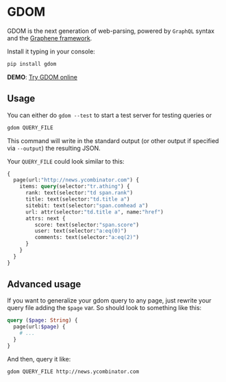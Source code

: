 # GDOM

GDOM is the next generation of web-parsing, powered by `GraphQL`
syntax and the [Graphene framework](http://graphene-python.org).

Install it typing in your console:

```bash
pip install gdom
```

**DEMO**: [Try GDOM online](http://gdom.graphene-python.org/)


## Usage

You can either do `gdom --test` to start a test server for testing
queries or

```bash
gdom QUERY_FILE
```

This command will write in the standard output (or other output if specified
via `--output`) the resulting JSON.

Your `QUERY_FILE` could look similar to this:

```graphql
{
  page(url:"http://news.ycombinator.com") {
    items: query(selector:"tr.athing") {
      rank: text(selector:"td span.rank")
      title: text(selector:"td.title a")
      sitebit: text(selector:"span.comhead a")
      url: attr(selector:"td.title a", name:"href")
      attrs: next {
         score: text(selector:"span.score")
         user: text(selector:"a:eq(0)")
         comments: text(selector:"a:eq(2)")
      }
    }
  }
}
```


## Advanced usage

If you want to generalize your gdom query to any page, just rewrite your
query file adding the `$page` var. So should look to something like
this:

```graphql
query ($page: String) {
  page(url:$page) {
    # ...
  }
}
```

And then, query it like:

```bash
gdom QUERY_FILE http://news.ycombinator.com
```
